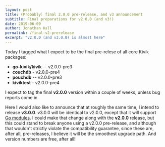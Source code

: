 ```yaml
---
layout: post
title: (Probably) final 2.0.0 pre-release, and v3 announcement
subtitle: Final preparations for v2.0.0 (and v3!)
date: 2019-06-09
author: Jonathan Hall
permalink: /final-v2-prerelease
excerpt: "v2.0.0 (and v3.0.0) is almost here"
---
```


Today I tagged what I expect to be the final pre-relese of all core Kivik packages:

- **go-kivik/kivik** -- v2.0.0-pre3
- **couchdb** - v2.0.0-pre4
- **pouchdb** -- v2.0.0-pre3
- **kiviktest** - v2.0.0-pre4

I expect to tag the final **v2.0.0** version within a couple of weeks, unless bug reports come in.

Here I would also like to announce that at roughly the same time, I intend to release **v3.0.0**. v3.0.0 will be identical to v2.0.0, except that it will support [Go modules](https://github.com/golang/go/wiki/Modules).  I could make that change along with the **v2.0.0** release, but this could stand to break anyone using a v2.0.0 pre-release, and although that wouldn't strictly violate the compatibility guarantee, since these are, after all, pre-releases, I believe it will be the smoothest upgrade path. And version numbers are free, after all!
